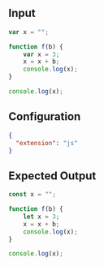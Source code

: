 
## Input
```javascript input
var x = "";

function f(b) {
    var x = 3;
    x = x + b;
    console.log(x);
}

console.log(x);
```

## Configuration
```json configuration
{
  "extension": "js"
}
```

## Expected Output
```javascript expected output
const x = "";

function f(b) {
    let x = 3;
    x = x + b;
    console.log(x);
}

console.log(x);
```
